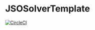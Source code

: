 # JSOSolverTemplate

[![CircleCI](https://img.shields.io/circleci/project/abelsiqueira/JSOSolverTemplate.jl.svg?style=flat-square)](https://circleci.com/gh/abelsiqueira/JSOSolverTemplate.jl)